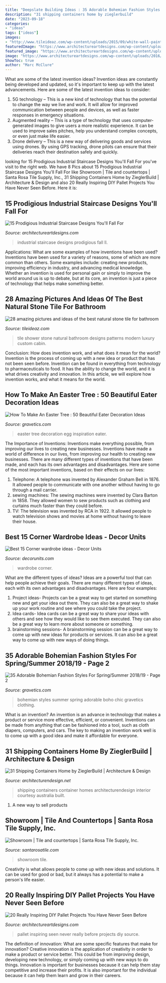 ```yaml
---
title: "Deepslate Building Ideas : 35 Adorable Bohemian Fashion Styles For Spring/summer 2018/19"
description: "31 shipping containers home by zieglerbuild"
date: "2023-09-18"
categories:
- "ideas"
tags: ["ideas"]
images:
- "http://www.tileideaz.com/wp-content/uploads/2015/09/white-wall-paint-decoration-modern-luxury-shower-cabin-great-natural-stone-patterns-shower-tile-ideas-with-wall-mounted.jpg"
featuredImage: "https://www.architectureartdesigns.com/wp-content/uploads/2015/12/15-Prodigious-Industrial-Staircase-Designs-Youll-Fall-For-4.jpg"
featured_image: "https://www.architectureartdesigns.com/wp-content/uploads/2015/12/15-Prodigious-Industrial-Staircase-Designs-Youll-Fall-For-4.jpg"
image: "https://www.architectureartdesigns.com/wp-content/uploads/2016/03/16-52-630x840.jpg"
ShowToc: true
author: "Marc McClure"
---
```



What are some of the latest invention ideas?
Invention ideas are constantly being developed and updated, so it's important to keep up with the latest advancements. Here are some of the latest invention ideas to consider:
1. 5G technology – This is a new kind of technology that has the potential to change the way we live and work. It will allow for improved communication between people and devices, as well as faster responses in emergency situations.
2. Augmented reality – This is a type of technology that uses computer-generated images to give users a more realistic experience. It can be used to improve sales pitches, help you understand complex concepts, or even just make life easier.
3. Drone delivery – This is a new way of delivering goods and services using drones. By using GPS tracking, drone pilots can ensure that their deliveries reach their destination safely and quickly.

	

		
looking for 15 Prodigious Industrial Staircase Designs You&#039;ll Fall For you've visit to the right web. We have 8 Pics about 15 Prodigious Industrial Staircase Designs You&#039;ll Fall For like Showroom | Tile and countertops | Santa Rosa Tile Supply, Inc., 31 Shipping Containers Home by ZieglerBuild | Architecture &amp; Design and also 20 Really Inspiring DIY Pallet Projects You Have Never Seen Before. Here it is:
		
    
## 15 Prodigious Industrial Staircase Designs You&#039;ll Fall For

<img loading=lazy src="https://www.architectureartdesigns.com/wp-content/uploads/2015/12/15-Prodigious-Industrial-Staircase-Designs-Youll-Fall-For-4.jpg" onerror="this.onerror=null;this.src='https://tse2.mm.bing.net/th?id=OIP.LbbYLqmDi-abZ9ZWH-BSCAAAAA&amp;pid=15.1';" alt="15 Prodigious Industrial Staircase Designs You&#039;ll Fall For">

_Source: architectureartdesigns.com_

>industrial staircase designs prodigious fall ll. 

	

Applications: What are some examples of how inventions have been used?
Inventions have been used for a variety of reasons, some of which are more common than others. Some examples include: creating new products, improving efficiency in industry, and advancing medical knowledge. Whether an invention is used for personal gain or simply to improve the world around us is up to debate, but at its core, an invention is just a piece of technology that helps make something better.

    
## 28 Amazing Pictures And Ideas Of The Best Natural Stone Tile For Bathroom

<img loading=lazy src="http://www.tileideaz.com/wp-content/uploads/2015/09/white-wall-paint-decoration-modern-luxury-shower-cabin-great-natural-stone-patterns-shower-tile-ideas-with-wall-mounted.jpg" onerror="this.onerror=null;this.src='https://tse2.mm.bing.net/th?id=OIP.XdPkGwbB2aSPf1T6V7SyAQHaJ4&amp;pid=15.1';" alt="28 amazing pictures and ideas of the best natural stone tile for bathroom">

_Source: tileideaz.com_

>tile shower stone natural bathroom designs patterns modern luxury custom cabin. 

	

Conclusion: How does invention work, and what does it mean for the world?
Invention is the process of coming up with a new idea or product that has not been seen before. Invention can be found in everything from technology to pharmaceuticals to food. It has the ability to change the world, and it is what drives creativity and innovation. In this article, we will explore how invention works, and what it means for the world.

    
## How To Make An Easter Tree : 50 Beautiful Eater Decoration Ideas

<img loading=lazy src="https://www.gravetics.com/wp-content/uploads/2018/02/Easter-egg-tree-decoration-inspiration-and-idea..jpg" onerror="this.onerror=null;this.src='https://tse4.mm.bing.net/th?id=OIP.RwGwjQagJPkMzAJdRQNAcgHaKt&amp;pid=15.1';" alt="How To Make An Easter Tree : 50 Beautiful Eater Decoration Ideas">

_Source: gravetics.com_

>easter tree decoration egg inspiration eater. 

	

The Importance of Inventions: Inventions make everything possible, from improving our lives to creating new businesses.
Inventions have made a world of difference in our lives, from improving our health to creating new businesses. There are many different types of inventions that have been made, and each has its own advantages and disadvantages. Here are some of the most important inventions, based on their effects on our lives:
1. Telephone: A telephone was invented by Alexander Graham Bell in 1876. It allowed people to communicate with one another without having to go through a mail carrier. 
2. sewing machines: The sewing machines were invented by Clara Barton in 1858. They allowed women to sew products such as clothing and curtains much faster than they could before. 
3. TV: The television was invented by RCA in 1922. It allowed people to watch television shows and movies at home without having to leave their house. 

    
## Best 15 Corner Wardrobe Ideas - Decor Units

<img loading=lazy src="https://1.bp.blogspot.com/-NXlnd3Dh59Q/WbW5M_t-nzI/AAAAAAAA5jU/wyUyD3upXCoMv085NJCt0rNTo1JhUnh9QCLcBGAs/s1600/15.jpg" onerror="this.onerror=null;this.src='https://tse3.mm.bing.net/th?id=OIP.GAwy0ww3j6EfZqr1G8JL5QHaLF&amp;pid=15.1';" alt="Best 15 Corner wardrobe ideas - Decor Units">

_Source: decorunits.com_

>wardrobe corner. 

	

What are the different types of ideas?
Ideas are a powerful tool that can help people achieve their goals. There are many different types of ideas, each with its own advantages and disadvantages. Here are four examples: 
1. Project ideas- Projects can be a great way to get started on something new and get your idea out there. They can also be a great way to shake up your work routine and see where you could take the project. 
2. Idea cards- Idea cards can be a great way to share your ideas with others and see how they would like to see them executed. They can also be a great way to learn more about someone or something. 
3. brainstorming sessions- A brainstorming session can be a great way to come up with new ideas for products or services. It can also be a great way to come up with new ways of doing things.

    
## 35 Adorable Bohemian Fashion Styles For Spring/Summer 2018/19 - Page 2

<img loading=lazy src="https://www.gravetics.com/wp-content/uploads/2017/02/Boho-Chic-Bohemian-Style-Clothing-Dresses16.jpg" onerror="this.onerror=null;this.src='https://tse2.mm.bing.net/th?id=OIP.ncg_YkIlsm0O3t-woRLlTQHaSm&amp;pid=15.1';" alt="35 Adorable Bohemian Fashion Styles For Spring/Summer 2018/19 - Page 2">

_Source: gravetics.com_

>bohemian styles summer spring adorable boho chic gravetics clothing. 

	

What is an invention?
An invention is an advance in technology that makes a product or service more effective, efficient, or convenient. Inventions can be made from anything that can be fashioned into a tool, such as cloth diapers, computers, and cars. The key to making an invention work well is to come up with a good idea and make it affordable for everyone.

    
## 31 Shipping Containers Home By ZieglerBuild | Architecture &amp; Design

<img loading=lazy src="http://cdn.architecturendesign.net/wp-content/uploads/2014/08/31-Shipping-Container-House-09.jpg" onerror="this.onerror=null;this.src='https://tse1.mm.bing.net/th?id=OIP._xxhOVNnhtkIbX6FKwQzrwHaFj&amp;pid=15.1';" alt="31 Shipping Containers Home by ZieglerBuild | Architecture &amp; Design">

_Source: architecturendesign.net_

>shipping containers container homes architecturendesign interior courtesy australia built. 

	

1. A new way to sell products

    
## Showroom | Tile And Countertops | Santa Rosa Tile Supply, Inc.

<img loading=lazy src="http://www.santarosatile.com/wp-content/uploads/2013/01/Showroom-7.png" onerror="this.onerror=null;this.src='https://tse4.mm.bing.net/th?id=OIP.bQzLzZ7doiZsI2SUAKAOPwHaLH&amp;pid=15.1';" alt="Showroom | Tile and countertops | Santa Rosa Tile Supply, Inc.">

_Source: santarosatile.com_

>showroom tile. 

	

Creativity is what allows people to come up with new ideas and solutions. It can be used for good or bad, but it always has a potential to make a person's life easier.

    
## 20 Really Inspiring DIY Pallet Projects You Have Never Seen Before

<img loading=lazy src="https://www.architectureartdesigns.com/wp-content/uploads/2016/03/16-52-630x840.jpg" onerror="this.onerror=null;this.src='https://tse4.mm.bing.net/th?id=OIP.98v9zQ12-nyIrCmBj5GlKwHaJ4&amp;pid=15.1';" alt="20 Really Inspiring DIY Pallet Projects You Have Never Seen Before">

_Source: architectureartdesigns.com_

>pallet inspiring seen never really before projects diy source. 

	

The definition of innovation: What are some specific features that make for innovation?
Creative innovation is the application of creativity in order to make a product or service better. This could be from improving design, developing new technology, or simply coming up with new ways to do things. Innovation is important for businesses because it can help them stay competitive and increase their profits. It is also important for the individual because it can help them learn and grow in their careers.

